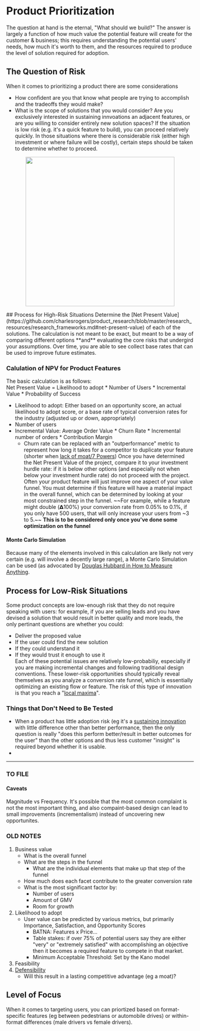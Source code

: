 # Product Prioritization
The question at hand is the eternal, "What should we build?"  The answer is largely a function of how much value the potential feature will create for the customer & business; this requires understanding the potential users' needs, how much it's worth to them, and the resources required to produce the level of solution required for adoption.
## The Question of Risk
When it comes to prioritizing a product there are some considerations 
+ How confident are you that know what people are trying to accomplish and the tradeoffs they would make?
+ What is the scope of solutions that you would consider? Are you exclusively interested in sustaining innvoations an adjacent features, or are you willing to consider entirely new solution spaces?
If the situation is low risk (e.g. it's a quick feature to build), you can proceed relatively quickly. In those situations where there is considerable risk (either high investment or where failure will be costly), certain steps should be taken to determine whether to proceed. 
<p align="center">
  <img src="https://user-images.githubusercontent.com/1085160/93369064-ccfb1080-f81c-11ea-9d9b-0eab73aa9498.png" width="400" height="400">
</p>
## Process for High-Risk Situations
Determine the [Net Present Value](https://github.com/charlesrogers/product_research/blob/master/research_resources/research_frameworks.md#net-present-value) of each of the solutions.
The calculation is not meant to be exact, but meant to be a way of comparing different options **and** evaluating the core risks that undergird your assumptions.
Over time, you are able to see collect base rates that can be used to improve future estimates.

### Calulation of NPV for Product Features
The basic calculation is as follows:  
Net Present Value = Likelihood to adopt * Number of Users * Incremental Value * Probability of Success 
+ Likelihood to adopt: Either based on an opportunity score, an actual likelihood to adopt score, or a base rate of typical conversion rates for the industry (adjusted up or down, appropriately)
+ Number of users
+ Incremental Value: Average Order Value * Churn Rate * Incremental number of orders * Contribution Margin
  + Churn rate can be replaced with an "outperformance" metric to represent how long it takes for a competitor to duplicate your feature (shorter when [lack of moat/7 Powers](https://github.com/charlesrogers/product_research/blob/master/research_resources/research_frameworks.md#7-powers))
Once you have determined the Net Present Value of the project, compare it to your investment hurdle rate: if it is below other options (and especially not when below your investment hurdle rate) do not proceed with the project.  
Often your product feature will just improve one aspect of your value funnel. You must determine if this feature will have a material impact in the overall funnel, which can be determined by looking at your most constrained step in the funnel. ~~For example, while a feature might double (𝝙100%) your conversion rate from 0.05% to 0.1%, if you only have 500 users, that will only increase your users from ~3 to 5.~~ **This is to be considered only once you've done some optimization on the funnel**
#### Monte Carlo Simulation
Because many of the elements involved in this calculation are likely not very certain (e.g. will involve a decently large range), a Monte Carlo Simulation can be used (as advocated by [Douglas Hubbard in How to Measure Anything](https://github.com/charlesrogers/product_research/blob/master/research_resources/Hubbard-How_to_measure_anything.md#montecarlo-simulation-for-npv-calculations).

## Process for Low-Risk Situations
Some product concepts are low-enough risk that they do not require speaking with users: for example, if you are selling leads and you have devised a solution that would result in better quality and more leads, the only pertinant questions are whether you could:
+ Deliver the proposed value
+ If the user could find the new solution
+ If they could understand it
+ If they would trust it enough to use it  
Each of these potential issues are relatively low-probabiliy, especially if you are making incremental changes and following traditional design conventions.
These lower-risk opportunities should typically reveal themselves as you analyze a conversion rate funnel, which is essentially optimizing an existing flow or feature. The risk of this type of innovation is that you reach a "[local maxima](https://github.com/charlesrogers/product_research/blob/master/research_resources/research_frameworks.md#local-maxima)".
### Things that Don't Need to Be Tested
+ When a product has little adoption risk (eg it's a [sustaining innovation](https://github.com/charlesrogers/product_research/blob/master/research_resources/research_frameworks.md#sustaining-innovations) with little difference other than better performance, then the only question is really "does this perform better/result in better outcomes for the user" than the other options and thus less customer "insight" is required beyond whether it is usable.
+ 
---
### TO FILE
#### Caveats
Magnitude vs Frequency. It's possible that the most common complaint is not the most important thing, and also compaint-based design can lead to small improvements (incrementalism) instead of uncovering new opportunites.
### OLD NOTES
1. Business value
    + What is the overall funnel
     + What are the steps in the funnel
       + What are the individual elements that make up that step of the funnel
   + How much does each facet contribute to the greater conversion rate
   + What is the most significant factor by:
     + Number of users
     + Amount of GMV
     + Room for growth
1. Likelihood to adopt
   + User value can be predicted by various metrics, but primarily Importance, Satisfaction, and Opportunity Scores
     + BATNA: Features x Price...
     + Table stakes: if over 75% of potential users say they are either "very" or "extremely satisfied" with accomplishing an objective then it becomes a required feature to compete in that market.
     + Minimum Acceptable Threshold: Set by the Kano model
1. Feasibility
1. [Defensibility](https://github.com/charlesrogers/product_research/blob/master/research_resources/Helmer-Seven_powers.md)
    + Will this result in a lasting competitive advantage (eg a moat)?

## Level of Focus
When it comes to targeting users, you can priortized based on format-specific features (eg between pedestrians or automobile drives) or within-format differences (male drivers vs female drivers).
